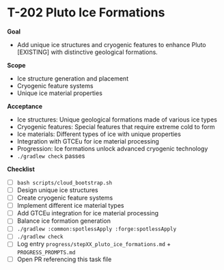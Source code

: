 # T-202 Pluto Ice Formations

**Goal**

- Add unique ice structures and cryogenic features to enhance Pluto [EXISTING] with distinctive geological formations.

**Scope**

- Ice structure generation and placement
- Cryogenic feature systems
- Unique ice material properties

**Acceptance**

- Ice structures: Unique geological formations made of various ice types
- Cryogenic features: Special features that require extreme cold to form
- Ice materials: Different types of ice with unique properties
- Integration with GTCEu for ice material processing
- Progression: Ice formations unlock advanced cryogenic technology
- `./gradlew check` passes

**Checklist**

- [ ] `bash scripts/cloud_bootstrap.sh`
- [ ] Design unique ice structures
- [ ] Create cryogenic feature systems
- [ ] Implement different ice material types
- [ ] Add GTCEu integration for ice material processing
- [ ] Balance ice formation generation
- [ ] `./gradlew :common:spotlessApply :forge:spotlessApply`
- [ ] `./gradlew check`
- [ ] Log entry `progress/stepXX_pluto_ice_formations.md` + `PROGRESS_PROMPTS.md`
- [ ] Open PR referencing this task file
